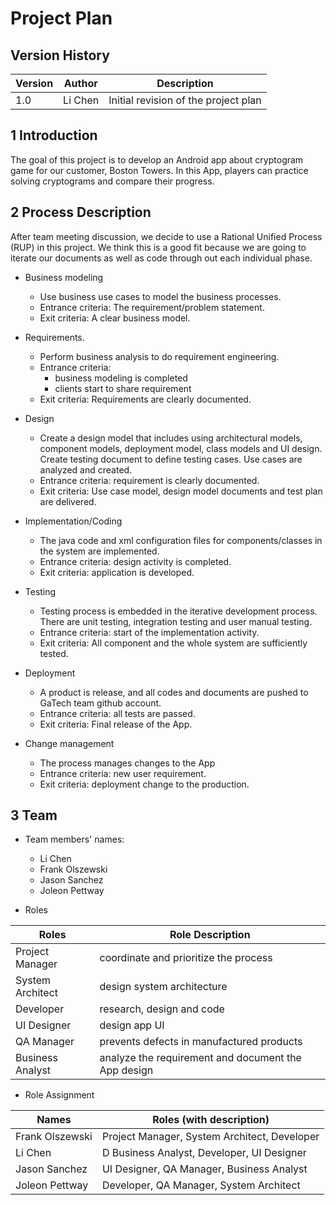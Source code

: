# Project Plan


## Version History

| Version | Author          | Description                                |
| ------- | --------------- | ------------------------------------------ |
| 1.0     | Li Chen         | Initial revision of the project plan       |

## 1 Introduction

The goal of this project is to develop an Android app about cryptogram game for our customer, Boston Towers. In this App, players can practice solving cryptograms and compare their progress.

## 2 Process Description

After team meeting discussion, we decide to use a Rational Unified Process (RUP) in this project. We think this is a good fit because we are going to iterate our documents as well as code through out each individual phase.

- Business modeling
    - Use business use cases to model the business processes.  
    - Entrance criteria: The requirement/problem statement.
    - Exit criteria: A clear business model.


- Requirements.
    - Perform business analysis to do requirement engineering.  
    - Entrance criteria:
      - business modeling is completed
      - clients start to share requirement
    - Exit criteria: Requirements are clearly documented.


- Design
    - Create a design model that includes using architectural models, component models, deployment model, class models and UI design. Create testing document to define testing cases. Use cases are analyzed and created.  
    - Entrance criteria: requirement is clearly documented.
    - Exit criteria: Use case model, design model documents and test plan are delivered.


- Implementation/Coding
    - The java code and xml configuration files for components/classes in the system are implemented.
    - Entrance criteria: design activity is completed.
    - Exit criteria: application is developed.


- Testing
    - Testing process is embedded in the iterative development process. There are unit testing, integration testing and user manual testing.
    - Entrance criteria: start of the implementation activity.
    - Exit criteria: All component and the whole system are sufficiently tested.

- Deployment
    - A product is release,  and all codes and documents are pushed to GaTech team github account.
    - Entrance criteria: all tests are passed.
    - Exit criteria: Final release of the App.

- Change management
    - The process manages changes to the App
    - Entrance criteria: new user requirement.
    - Exit criteria: deployment change to the production.

## 3 Team



- Team members' names:
  - Li Chen
  - Frank Olszewski
  - Jason Sanchez
  - Joleon Pettway


- Roles

| Roles| Role Description|
| --- | --- | 	
| Project Manager|   coordinate and prioritize the process|
| System Architect|   design system architecture |
| Developer |   research, design and code  |
| UI Designer |   design app UI  |
| QA Manager |   prevents defects in manufactured products|
| Business Analyst|   analyze the requirement and document the App design|

- Role Assignment  

| Names | Roles (with description)|
| --- | --- | 	
| Frank Olszewski | Project Manager, System Architect, Developer|
| Li Chen |D Business Analyst, Developer, UI Designer|
| Jason Sanchez| UI Designer, QA Manager, Business Analyst |
| Joleon Pettway  | Developer, QA Manager, System Architect|
